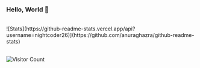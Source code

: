 ### Hello, World 👋

<!--
**nightcoder26/nightcoder26** is a ✨ _special_ ✨ repository because its `README.md` (this file) appears on your GitHub profile.

Here are some ideas to get you started:

- 🔭 I’m currently working on ...
- 🌱 I’m currently learning ...
- 👯 I’m looking to collaborate on ...
- 🤔 I’m looking for help with ...
- 💬 Ask me about ...
- 📫 How to reach me: ...
- 😄 Pronouns: ...
- ⚡ Fun fact: ...
-->
<br>
![Stats](https://github-readme-stats.vercel.app/api?username=nightcoder26)](https://github.com/anuraghazra/github-readme-stats)
<br>
<br>


![Visitor Count](https://profile-counter.glitch.me/nightcoder26/count.svg)
